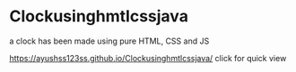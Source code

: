 # Clockusinghmtlcssjava
 a clock has been made using pure HTML, CSS and JS

https://ayushss123ss.github.io/Clockusinghmtlcssjava/  click for quick view
